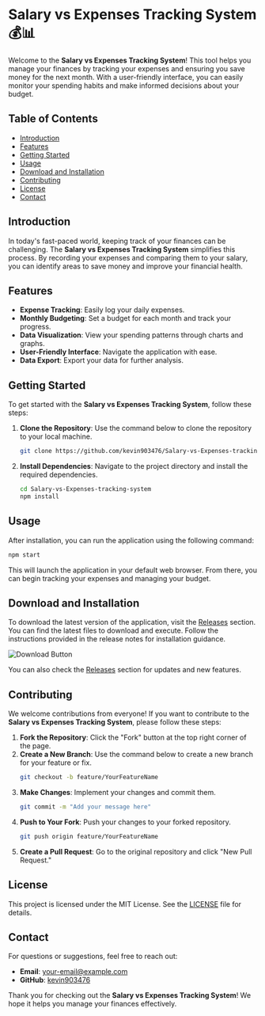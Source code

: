 # Salary vs Expenses Tracking System 💰📊

Welcome to the **Salary vs Expenses Tracking System**! This tool helps you manage your finances by tracking your expenses and ensuring you save money for the next month. With a user-friendly interface, you can easily monitor your spending habits and make informed decisions about your budget.

## Table of Contents

- [Introduction](#introduction)
- [Features](#features)
- [Getting Started](#getting-started)
- [Usage](#usage)
- [Download and Installation](#download-and-installation)
- [Contributing](#contributing)
- [License](#license)
- [Contact](#contact)

## Introduction

In today's fast-paced world, keeping track of your finances can be challenging. The **Salary vs Expenses Tracking System** simplifies this process. By recording your expenses and comparing them to your salary, you can identify areas to save money and improve your financial health.

## Features

- **Expense Tracking**: Easily log your daily expenses.
- **Monthly Budgeting**: Set a budget for each month and track your progress.
- **Data Visualization**: View your spending patterns through charts and graphs.
- **User-Friendly Interface**: Navigate the application with ease.
- **Data Export**: Export your data for further analysis.

## Getting Started

To get started with the **Salary vs Expenses Tracking System**, follow these steps:

1. **Clone the Repository**: Use the command below to clone the repository to your local machine.
   ```bash
   git clone https://github.com/kevin903476/Salary-vs-Expenses-tracking-system.git
   ```
2. **Install Dependencies**: Navigate to the project directory and install the required dependencies.
   ```bash
   cd Salary-vs-Expenses-tracking-system
   npm install
   ```

## Usage

After installation, you can run the application using the following command:

```bash
npm start
```

This will launch the application in your default web browser. From there, you can begin tracking your expenses and managing your budget.

## Download and Installation

To download the latest version of the application, visit the [Releases](https://github.com/kevin903476/Salary-vs-Expenses-tracking-system/releases) section. You can find the latest files to download and execute. Follow the instructions provided in the release notes for installation guidance.

![Download Button](https://img.shields.io/badge/Download_Latest_Version-Release-blue)

You can also check the [Releases](https://github.com/kevin903476/Salary-vs-Expenses-tracking-system/releases) section for updates and new features.

## Contributing

We welcome contributions from everyone! If you want to contribute to the **Salary vs Expenses Tracking System**, please follow these steps:

1. **Fork the Repository**: Click the "Fork" button at the top right corner of the page.
2. **Create a New Branch**: Use the command below to create a new branch for your feature or fix.
   ```bash
   git checkout -b feature/YourFeatureName
   ```
3. **Make Changes**: Implement your changes and commit them.
   ```bash
   git commit -m "Add your message here"
   ```
4. **Push to Your Fork**: Push your changes to your forked repository.
   ```bash
   git push origin feature/YourFeatureName
   ```
5. **Create a Pull Request**: Go to the original repository and click "New Pull Request."

## License

This project is licensed under the MIT License. See the [LICENSE](LICENSE) file for details.

## Contact

For questions or suggestions, feel free to reach out:

- **Email**: your-email@example.com
- **GitHub**: [kevin903476](https://github.com/kevin903476)

Thank you for checking out the **Salary vs Expenses Tracking System**! We hope it helps you manage your finances effectively.